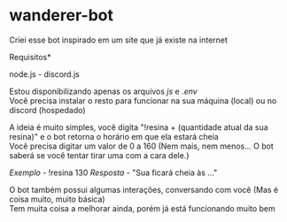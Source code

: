 # wanderer-bot
Criei esse bot inspirado em um site que já existe na internet

Requisitos*

node.js - discord.js

Estou disponibilizando apenas os arquivos _js_ e _.env_<br>
Você precisa instalar o resto para funcionar na sua máquina (local) ou no discord (hospedado)

A ideia é muito simples, você digita "!resina + (quantidade atual da sua resina)" e o bot retorna o horário em que ela estará cheia<br>
Você precisa digitar um valor de 0 a 160 (Nem mais, nem menos... O bot saberá se você tentar tirar uma com a cara dele.)

*Exemplo* - !resina 130
*Resposta* - "Sua ficará cheia às ..."

O bot também possui algumas interações, conversando com você (Mas é coisa muito, muito básica)<br>
Tem muita coisa a melhorar ainda, porém já está funcionando muito bem
